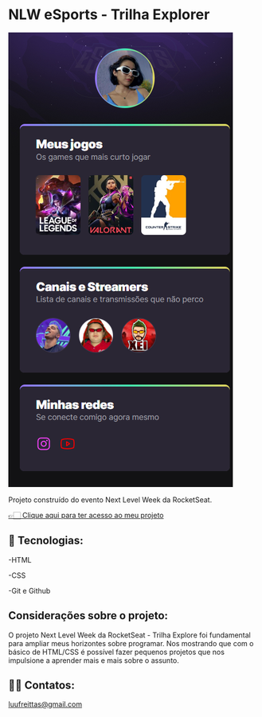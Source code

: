 # NLW eSports - Trilha Explorer
![preview](./.github/preview.png)


Projeto construído do evento Next Level Week da RocketSeat.

[👉🏻 Clique aqui para ter acesso ao meu projeto](https://luanafreitasn.github.io/nlw-eSports-explorer/)


##  🔗 Tecnologias:
-HTML

-CSS

-Git e Github

## Considerações sobre o projeto:
O projeto Next Level Week da RocketSeat - Trilha Explore foi fundamental para ampliar meus horizontes sobre programar. Nos mostrando que com o básico de HTML/CSS é possível fazer pequenos projetos que nos impulsione a aprender mais e mais sobre o assunto.

## 👂🏻 Contatos:
luufreittas@gmail.com